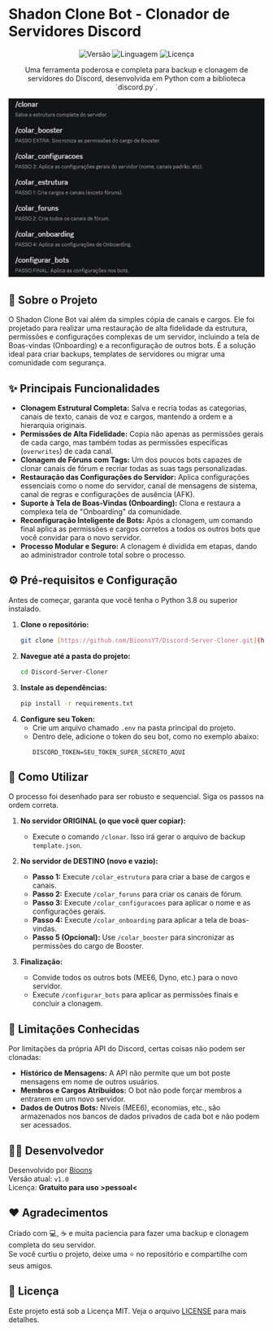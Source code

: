 # Shadon Clone Bot - Clonador de Servidores Discord

<div align="center">

![Versão](https://img.shields.io/github/v/release/BioonsYT/Discord-Server-Cloner?style=for-the-badge)
![Linguagem](https://img.shields.io/github/languages/top/BioonsYT/Discord-Server-Cloner?style=for-the-badge)
![Licença](https://img.shields.io/github/license/BioonsYT/Discord-Server-Cloner?style=for-the-badge)

</div>

<p align="center">
  Uma ferramenta poderosa e completa para backup e clonagem de servidores do Discord, desenvolvida em Python com a biblioteca `discord.py`.
</p>

<div align="center">
  
![Demonstração dos Comandos do Shadon Clone](https://raw.githubusercontent.com/BioonsYT/Discord-Server-Cloner/main/cmds-shadon-clone.png)

</div>

## 📖 Sobre o Projeto
O Shadon Clone Bot vai além da simples cópia de canais e cargos. Ele foi projetado para realizar uma restauração de alta fidelidade da estrutura, permissões e configurações complexas de um servidor, incluindo a tela de Boas-vindas (Onboarding) e a reconfiguração de outros bots. É a solução ideal para criar backups, templates de servidores ou migrar uma comunidade com segurança.

## ✨ Principais Funcionalidades
* **Clonagem Estrutural Completa:** Salva e recria todas as categorias, canais de texto, canais de voz e cargos, mantendo a ordem e a hierarquia originais.
* **Permissões de Alta Fidelidade:** Copia não apenas as permissões gerais de cada cargo, mas também todas as permissões específicas (`overwrites`) de cada canal.
* **Clonagem de Fóruns com Tags:** Um dos poucos bots capazes de clonar canais de fórum e recriar todas as suas tags personalizadas.
* **Restauração das Configurações do Servidor:** Aplica configurações essenciais como o nome do servidor, canal de mensagens de sistema, canal de regras e configurações de ausência (AFK).
* **Suporte à Tela de Boas-Vindas (Onboarding):** Clona e restaura a complexa tela de "Onboarding" da comunidade.
* **Reconfiguração Inteligente de Bots:** Após a clonagem, um comando final aplica as permissões e cargos corretos a todos os outros bots que você convidar para o novo servidor.
* **Processo Modular e Seguro:** A clonagem é dividida em etapas, dando ao administrador controle total sobre o processo.

## ⚙️ Pré-requisitos e Configuração
Antes de começar, garanta que você tenha o Python 3.8 ou superior instalado.

1.  **Clone o repositório:**
    ```sh
    git clone [https://github.com/BioonsYT/Discord-Server-Cloner.git](https://github.com/BioonsYT/Discord-Server-Cloner.git)
    ```
2.  **Navegue até a pasta do projeto:**
    ```sh
    cd Discord-Server-Cloner
    ```
3.  **Instale as dependências:**
    ```sh
    pip install -r requirements.txt
    ```
4.  **Configure seu Token:**
    * Crie um arquivo chamado `.env` na pasta principal do projeto.
    * Dentro dele, adicione o token do seu bot, como no exemplo abaixo:
        ```
        DISCORD_TOKEN=SEU_TOKEN_SUPER_SECRETO_AQUI
        ```

## 🚀 Como Utilizar
O processo foi desenhado para ser robusto e sequencial. Siga os passos na ordem correta.

1.  **No servidor ORIGINAL (o que você quer copiar):**
    * Execute o comando `/clonar`. Isso irá gerar o arquivo de backup `template.json`.

2.  **No servidor de DESTINO (novo e vazio):**
    * **Passo 1:** Execute `/colar_estrutura` para criar a base de cargos e canais.
    * **Passo 2:** Execute `/colar_foruns` para criar os canais de fórum.
    * **Passo 3:** Execute `/colar_configuracoes` para aplicar o nome e as configurações gerais.
    * **Passo 4:** Execute `/colar_onboarding` para aplicar a tela de boas-vindas.
    * **Passo 5 (Opcional):** Use `/colar_booster` para sincronizar as permissões do cargo de Booster.

3.  **Finalização:**
    * Convide todos os outros bots (MEE6, Dyno, etc.) para o novo servidor.
    * Execute `/configurar_bots` para aplicar as permissões finais e concluir a clonagem.

## 🚧 Limitações Conhecidas
Por limitações da própria API do Discord, certas coisas não podem ser clonadas:

* **Histórico de Mensagens:** A API não permite que um bot poste mensagens em nome de outros usuários.
* **Membros e Cargos Atribuídos:** O bot não pode forçar membros a entrarem em um novo servidor.
* **Dados de Outros Bots:** Níveis (MEE6), economias, etc., são armazenados nos bancos de dados privados de cada bot e não podem ser acessados.

## 🧑‍💻 Desenvolvedor
Desenvolvido por [Bioons](https://github.com/BioonsYT)  
Versão atual: `v1.0`  
Licença: **Gratuito para uso >pessoal<**

## ❤️ Agradecimentos
Criado com 💻, ☕ e muita paciencia para fazer uma backup e clonagem completa do seu servidor.  
Se você curtiu o projeto, deixe uma ⭐ no repositório e compartilhe com seus amigos.

## 📄 Licença
Este projeto está sob a Licença MIT. Veja o arquivo [LICENSE](LICENSE) para mais detalhes.
